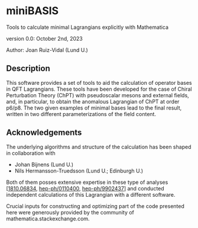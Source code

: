 # miniBASIS

Tools to calculate minimal Lagrangians explicitly with Mathematica

version 0.0: October 2nd, 2023

Author: Joan Ruiz-Vidal (Lund U.)

## Description

This software provides a set of tools to aid the calculation of operator bases in QFT Lagrangians.
These tools have been developed for the case of Chiral Perturbation Theory (ChPT) with pseudoscalar mesons and external fields, and, in particular, to obtain the anomalous Lagrangian of ChPT at order p6/p8. The two given examples of minimal bases lead to the final result, written in two different parameterizations of the field content.


## Acknowledgements

The underlying algorithms and structure of the calculation has been shaped in collaboration with 
 - Johan Bijnens (Lund U.)
 - Nils Hermansson-Truedsson (Lund U.; Edinburgh U.) 

Both of them posses extensive expertise in these type of analyses [[1810.06834](https://arxiv.org/abs/1810.06834), [hep-ph/0110400](https://arxiv.org/abs/hep-ph/0110400), [hep-ph/9902437](https://arxiv.org/abs/hep-ph/9902437)] and conducted independent calculations of this Lagrangian with a different software.

Crucial inputs for constructing and optimizing part of the code presented here were generously provided by the community of mathematica.stackexchange.com.
